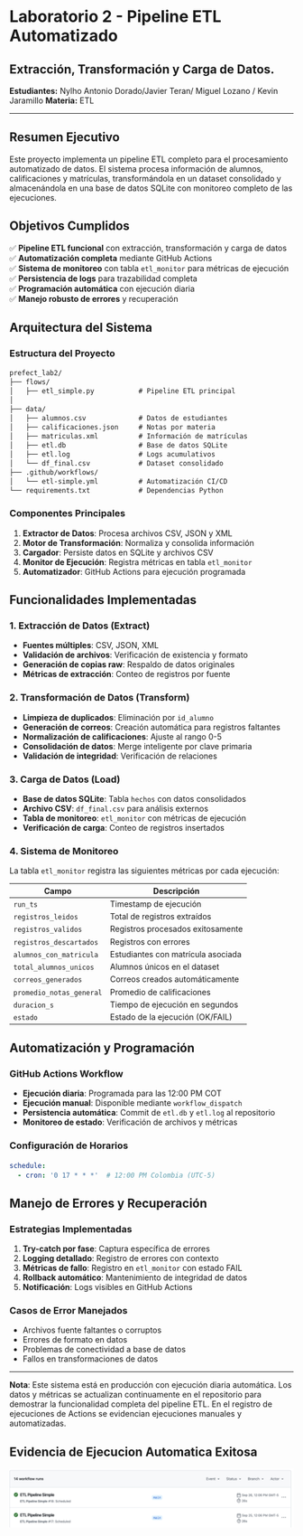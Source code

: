 # Laboratorio 2 - Pipeline ETL Automatizado
## Extracción, Transformación y Carga de Datos.

**Estudiantes:** Nylho Antonio Dorado/Javier Teran/ Miguel Lozano / Kevin Jaramillo 
**Materia:** ETL


---

## Resumen Ejecutivo

Este proyecto implementa un pipeline ETL completo para el procesamiento automatizado de datos. El sistema procesa información de alumnos, calificaciones y matrículas, transformándola en un dataset consolidado y almacenándola en una base de datos SQLite con monitoreo completo de las ejecuciones.

## Objetivos Cumplidos

✅ **Pipeline ETL funcional** con extracción, transformación y carga de datos  
✅ **Automatización completa** mediante GitHub Actions  
✅ **Sistema de monitoreo** con tabla `etl_monitor` para métricas de ejecución  
✅ **Persistencia de logs** para trazabilidad completa  
✅ **Programación automática** con ejecución diaria  
✅ **Manejo robusto de errores** y recuperación  

## Arquitectura del Sistema

### Estructura del Proyecto
```
prefect_lab2/
├── flows/
│   ├── etl_simple.py           # Pipeline ETL principal
│   
├── data/
│   ├── alumnos.csv             # Datos de estudiantes
│   ├── calificaciones.json     # Notas por materia
│   ├── matriculas.xml          # Información de matrículas
│   ├── etl.db                  # Base de datos SQLite
│   ├── etl.log                 # Logs acumulativos
│   └── df_final.csv            # Dataset consolidado
├── .github/workflows/
│   └── etl-simple.yml          # Automatización CI/CD
└── requirements.txt            # Dependencias Python
```

### Componentes Principales

1. **Extractor de Datos**: Procesa archivos CSV, JSON y XML
2. **Motor de Transformación**: Normaliza y consolida información
3. **Cargador**: Persiste datos en SQLite y archivos CSV
4. **Monitor de Ejecución**: Registra métricas en tabla `etl_monitor`
5. **Automatizador**: GitHub Actions para ejecución programada

## Funcionalidades Implementadas

### 1. Extracción de Datos (Extract)
- **Fuentes múltiples**: CSV, JSON, XML
- **Validación de archivos**: Verificación de existencia y formato
- **Generación de copias raw**: Respaldo de datos originales
- **Métricas de extracción**: Conteo de registros por fuente

### 2. Transformación de Datos (Transform)
- **Limpieza de duplicados**: Eliminación por `id_alumno`
- **Generación de correos**: Creación automática para registros faltantes
- **Normalización de calificaciones**: Ajuste al rango 0-5
- **Consolidación de datos**: Merge inteligente por clave primaria
- **Validación de integridad**: Verificación de relaciones

### 3. Carga de Datos (Load)
- **Base de datos SQLite**: Tabla `hechos` con datos consolidados
- **Archivo CSV**: `df_final.csv` para análisis externos
- **Tabla de monitoreo**: `etl_monitor` con métricas de ejecución
- **Verificación de carga**: Conteo de registros insertados

### 4. Sistema de Monitoreo
La tabla `etl_monitor` registra las siguientes métricas por cada ejecución:

| Campo | Descripción |
|-------|-------------|
| `run_ts` | Timestamp de ejecución |
| `registros_leidos` | Total de registros extraídos |
| `registros_validos` | Registros procesados exitosamente |
| `registros_descartados` | Registros con errores |
| `alumnos_con_matricula` | Estudiantes con matrícula asociada |
| `total_alumnos_unicos` | Alumnos únicos en el dataset |
| `correos_generados` | Correos creados automáticamente |
| `promedio_notas_general` | Promedio de calificaciones |
| `duracion_s` | Tiempo de ejecución en segundos |
| `estado` | Estado de la ejecución (OK/FAIL) |

## Automatización y Programación

### GitHub Actions Workflow
- **Ejecución diaria**: Programada para las 12:00 PM COT
- **Ejecución manual**: Disponible mediante `workflow_dispatch`
- **Persistencia automática**: Commit de `etl.db` y `etl.log` al repositorio
- **Monitoreo de estado**: Verificación de archivos y métricas

### Configuración de Horarios
```yaml
schedule:
  - cron: '0 17 * * *'  # 12:00 PM Colombia (UTC-5)
```

## Manejo de Errores y Recuperación

### Estrategias Implementadas
1. **Try-catch por fase**: Captura específica de errores
2. **Logging detallado**: Registro de errores con contexto
3. **Métricas de fallo**: Registro en `etl_monitor` con estado FAIL
4. **Rollback automático**: Mantenimiento de integridad de datos
5. **Notificación**: Logs visibles en GitHub Actions

### Casos de Error Manejados
- Archivos fuente faltantes o corruptos
- Errores de formato en datos
- Problemas de conectividad a base de datos
- Fallos en transformaciones de datos
---

**Nota**: Este sistema está en producción con ejecución diaria automática. Los datos y métricas se actualizan continuamente en el repositorio para demostrar la funcionalidad completa del pipeline ETL. En el registro de ejecuciones de Actions se evidencian ejecuciones manuales y automatizadas.

## Evidencia de Ejecucion Automatica Exitosa

<img src="images/captura-success.png" alt="Ejecuciones Exitosas" width="600">